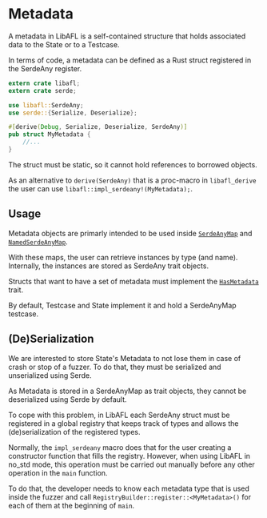 # Metadata

A metadata in LibAFL is a self-contained structure that holds associated data to the State or to a Testcase.

In terms of code, a metadata can be defined as a Rust struct registered in the SerdeAny register.

```rust
extern crate libafl;
extern crate serde;

use libafl::SerdeAny;
use serde::{Serialize, Deserialize};

#[derive(Debug, Serialize, Deserialize, SerdeAny)]
pub struct MyMetadata {
    //...
}
```

The struct must be static, so it cannot hold references to borrowed objects.

As an alternative to `derive(SerdeAny)` that is a proc-macro in `libafl_derive` the user can use `libafl::impl_serdeany!(MyMetadata);`.

## Usage

Metadata objects are primarly intended to be used inside [`SerdeAnyMap`](https://docs.rs/libafl/0.5.0/libafl/bolts/serdeany/serdeany_registry/struct.SerdeAnyMap.html) and [`NamedSerdeAnyMap`](https://docs.rs/libafl/0.5.0/libafl/bolts/serdeany/serdeany_registry/struct.NamedSerdeAnyMap.html).

With these maps, the user can retrieve instances by type (and name). Internally, the instances are stored as SerdeAny trait objects.

Structs that want to have a set of metadata must implement the [`HasMetadata`](https://docs.rs/libafl/0.5.0/libafl/state/trait.HasMetadata.html) trait.

By default, Testcase and State implement it and hold a SerdeAnyMap testcase.

## (De)Serialization

We are interested to store State's Metadata to not lose them in case of crash or stop of a fuzzer. To do that, they must be serialized and unserialized using Serde.

As Metadata is stored in a SerdeAnyMap as trait objects, they cannot be deserialized using Serde by default.

To cope with this problem, in LibAFL each SerdeAny struct must be registered in a global registry that keeps track of types and allows the (de)serialization of the registered types.

Normally, the `impl_serdeany` macro does that for the user creating a constructor function that fills the registry. However, when using LibAFL in no_std mode, this operation must be carried out manually before any other operation in the `main` function.

To do that, the developer needs to know each metadata type that is used inside the fuzzer and call `RegistryBuilder::register::<MyMetadata>()` for each of them at the beginning of `main`.
